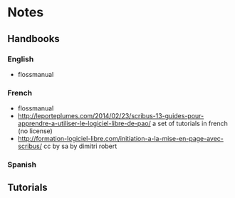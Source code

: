 # Notes

## Handbooks

### English

- flossmanual

### French

- flossmanual
- <http://leporteplumes.com/2014/02/23/scribus-13-guides-pour-apprendre-a-utiliser-le-logiciel-libre-de-pao/> a set of tutorials in french (no license)
- <http://formation-logiciel-libre.com/initiation-a-la-mise-en-page-avec-scribus/> cc by sa by dimitri robert

### Spanish

## Tutorials
